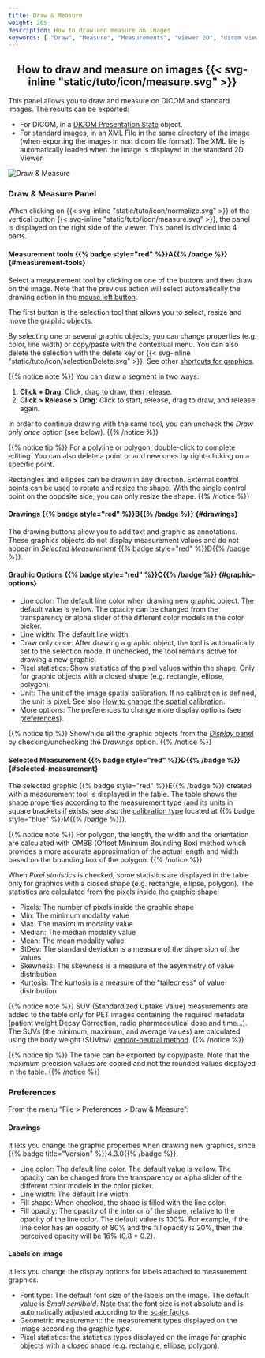 ```yaml
---
title: Draw & Measure
weight: 205
description: How to draw and measure on images
keywords: [ "Draw", "Measure", "Measurements", "viewer 2D", "dicom viewer", "free dicom viewer", "open source dicom viewer" ]
---
```


## <center>How to draw and measure on images {{< svg-inline "static/tuto/icon/measure.svg" >}}</center>

This panel allows you to draw and measure on DICOM and standard images. The results can be exported:

* For DICOM, in a [DICOM Presentation State](../build-ko-pr/#presentation-state-pr-or-gsps) object. 
* For standard images, in an XML File in the same directory of the image (when exporting the images in non dicom file format). The XML file is automatically loaded when the image is displayed in the standard 2D Viewer.

![Draw & Measure](/tuto/measure.jpg?classes=shadow&width=780px)
<br>

### Draw & Measure Panel
When clicking on {{< svg-inline "static/tuto/icon/normalize.svg" >}} of the vertical button {{< svg-inline "static/tuto/icon/measure.svg" >}}, the panel is displayed on the right side of the viewer. This panel is divided into 4 parts.

#### Measurement tools {{% badge style="red" %}}A{{% /badge %}} {#measurement-tools}
Select a measurement tool by clicking on one of the buttons and then draw on the image. Note that the previous action will select automatically the drawing action in the [mouse left button](../dicom-2d-viewer/#toolbars).

The first button is the selection tool that allows you to select, resize and move the graphic objects.

By selecting one or several graphic objects, you can change properties (e.g. color, line width) or copy/paste with the contextual menu. You can also delete the selection with the delete key or {{< svg-inline "static/tuto/icon/selectionDelete.svg" >}}. See other [shortcuts for graphics](../../basics/shortcuts/index.html#graphics).

{{% notice note %}}
You can draw a segment in two ways:<br>
1. **Click + Drag**: Click, drag to draw, then release.
2. **Click > Release > Drag**: Click to start, release, drag to draw, and release again.

In order to continue drawing with the same tool, you can uncheck the _Draw only once_ option (see below).
{{% /notice %}}

{{% notice tip %}}
For a polyline or polygon, double-click to complete editing. You can also delete a point or add new ones by right-clicking on a specific point.

Rectangles and ellipses can be drawn in any direction. External control points can be used to rotate and resize the shape. With the single control point on the opposite side, you can only resize the shape.
{{% /notice %}}

#### Drawings {{% badge style="red" %}}B{{% /badge %}} {#drawings}
The drawing buttons allow you to add text and graphic as annotations. These graphics objects do not display measurement values and do not appear in _Selected Measurement_ {{% badge style="red" %}}D{{% /badge %}}.


#### Graphic Options {{% badge style="red" %}}C{{% /badge %}} {#graphic-options}
* Line color: The default line color when drawing new graphic object. The default value is yellow. The opacity can be changed from the transparency or alpha slider of the different color models in the color picker.
* Line width: The default line width.
* Draw only once: After drawing a graphic object, the tool is automatically set to the selection mode. If unchecked, the tool remains active for drawing a new graphic.
* Pixel statistics: Show statistics of the pixel values within the shape. Only for graphic objects with a closed shape (e.g. rectangle, ellipse, polygon).
* Unit: The unit of the image spatial calibration. If no calibration is defined, the unit is pixel. See also [How to change the spatial calibration](../calibration).
* More options: The preferences to change more display options (see [preferences](#preferences)).

{{% notice tip %}}
Show/hide all the graphic objects from the [_Display_ panel](../dicom-2d-viewer/#display) by checking/unchecking the _Drawings_ option.
{{% /notice %}}

#### Selected Measurement {{% badge style="red" %}}D{{% /badge %}} {#selected-measurement}
The selected graphic {{% badge style="red" %}}E{{% /badge %}} created with a measurement tool is displayed in the table. The table shows the shape properties according to the measurement type (and its units in square brackets if exists, see also the [calibration type](../dicom-2d-viewer/#open-the-2d-viewer) located at {{% badge style="blue" %}}M{{% /badge %}}).

{{% notice note %}}
For polygon, the length, the width and the orientation are calculated with OMBB (Offset Minimum Bounding Box) method which provides a more accurate approximation of the actual length and width based on the bounding box of the polygon.
{{% /notice %}}

When _Pixel statistics_ is checked, some statistics are displayed in the table only for graphics with a closed shape (e.g. rectangle, ellipse, polygon). The statistics are calculated from the pixels inside the graphic shape:
* Pixels: The number of pixels inside the graphic shape
* Min: The minimum modality value 
* Max: The maximum modality value
* Median: The median modality value
* Mean: The mean modality value 
* StDev: The standard deviation is a measure of the dispersion of the values
* Skewness: The skewness is a measure of the asymmetry of value distribution
* Kurtosis: The kurtosis is a measure of the "tailedness" of value distribution

{{% notice note %}}
SUV (Standardized Uptake Value) measurements are added to the table only for PET images containing the required metadata (patient weight,Decay Correction, radio pharmaceutical dose and time...).<br>The SUVs (the minimum, maximum, and average values) are calculated using the body weight (SUVbw) [vendor-neutral method](https://qibawiki.rsna.org/index.php/Standardized_Uptake_Value_(SUV)).
{{% /notice %}}

{{% notice tip %}}
The table can be exported by copy/paste. Note that the maximum precision values are copied and not the rounded values displayed in the table.
{{% /notice %}}

### Preferences
From the menu “File > Preferences > Draw & Measure”:

#### Drawings
It lets you change the graphic properties when drawing new graphics, since {{% badge title="Version" %}}4.3.0{{% /badge %}}.

* Line color: The default line color. The default value is yellow. The opacity can be changed from the transparency or alpha slider of the different color models in the color picker.
* Line width: The default line width.
* Fill shape: When checked, the shape is filled with the line color.
* Fill opacity: The opacity of the interior of the shape, relative to the opacity of the line color. The default value is 100%. For example, if the line color has an opacity of 80% and the fill opacity is 20%, then the perceived opacity will be 16% (0.8 * 0.2).

#### Labels on image
It lets you change the display options for labels attached to measurement graphics.

* Font type: The default font size of the labels on the image. The default value is _Small semibold_. Note that the font size is not absolute and is automatically adjusted according to the [scale factor](../theme/#how-to-scale-the-user-interface).
* Geometric measurement: the measurement types displayed on the image according the graphic type.
* Pixel statistics: the statistics types displayed on the image for graphic objects with a closed shape (e.g. rectangle, ellipse, polygon).